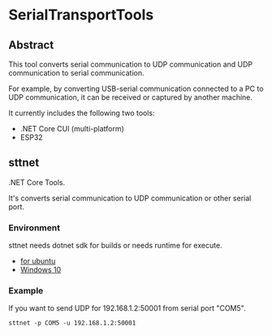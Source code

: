 # SerialTransportTools

## Abstract

This tool converts serial communication to UDP communication and UDP communication to serial communication.

For example, by converting USB-serial communication connected to a PC to UDP communication, it can be received or captured by another machine.

It currently includes the following two tools:

* .NET Core CUI (multi-platform)
* ESP32

## sttnet
.NET Core Tools.

It's converts serial communication to UDP communication or other serial port.

### Environment
sttnet needs dotnet sdk for builds or needs runtime for execute.

* [for ubuntu](https://docs.microsoft.com/ja-jp/dotnet/core/install/linux-ubuntu)
* [Windows 10](https://docs.microsoft.com/ja-jp/dotnet/core/install/windows?tabs=netcore31)

### Example
If you want to send UDP for 192.168.1.2:50001 from serial port "COM5".
```
sttnet -p COM5 -u 192.168.1.2:50001
```
